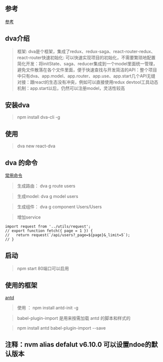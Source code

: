 ## 参考

[参考](http://blog.csdn.net/qq_31655965/article/details/72716557)

## dva介绍

> 框架: dva是个框架，集成了redux、redux-saga、react-router-redux、react-router快速初始化: 可以快速实现项目的初始化，不需要繁琐地配置简化开发：将initState、saga、reducer集成到一个model里面统一管理，避免文件散落在各个文件里面，便于快速查找与开发简洁的API：整个项目中只有dva、app.model、app.router、app.use、app.start几个API无缝对接：跟react的生态没有冲突，例如可以直接使用redux devtool工具动态机制：app.start以后，仍然可以注册model，灵活性较高

## 安装dva

> npm install dva-cli -g

## 使用

> dva new react-dva

## dva 的命令

[常用命令](http://www.chenfangka.com/?p=1252)

> 生成路由： dva g route users

> 生成model: dva g model users

> 生成组件： dva g component Users/Users

> 增加service

```
import request from '../utils/request';
// export function fetch({ page = 1 }) {
//   return request(`/api/users?_page=${page}&_limit=5`);
// }

```

## 启动

> npm start
> 80端口可以启用

## 使用的框架

[antd](https://ant.design/docs/react/introduce-cn)

> 使用 ：  npm install antd-init -g

> babel-plugin-import 是用来按需加载 antd 的脚本和样式的

> npm install antd babel-plugin-import --save

## 注释：nvm alias defalut v6.10.0 可以设置ndoe的默认版本


